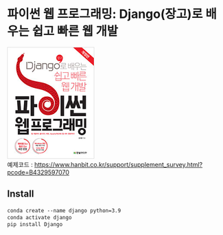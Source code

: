 # 파이썬 웹 프로그래밍: Django(장고)로 배우는 쉽고 빠른 웹 개발

![book_cover](images/book_cover.jpg)    
예제코드 : https://www.hanbit.co.kr/support/supplement_survey.html?pcode=B4329597070

## Install
```
conda create --name django python=3.9
conda activate django
pip install Django
```